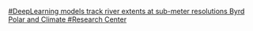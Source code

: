[#DeepLearning models track river extents at sub-meter resolutions   Byrd Polar and Climate #Research Center](https://qi.tc/qi/111330)